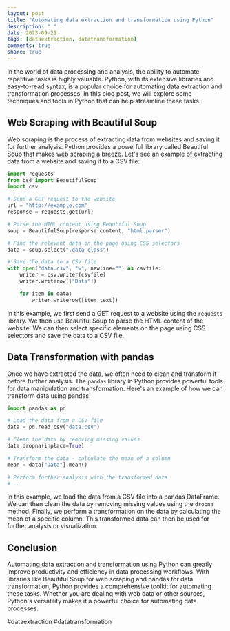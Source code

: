 ```yaml
---
layout: post
title: "Automating data extraction and transformation using Python"
description: " "
date: 2023-09-21
tags: [dataextraction, datatransformation]
comments: true
share: true
---
```


In the world of data processing and analysis, the ability to automate repetitive tasks is highly valuable. Python, with its extensive libraries and easy-to-read syntax, is a popular choice for automating data extraction and transformation processes. In this blog post, we will explore some techniques and tools in Python that can help streamline these tasks.

## Web Scraping with Beautiful Soup

Web scraping is the process of extracting data from websites and saving it for further analysis. Python provides a powerful library called Beautiful Soup that makes web scraping a breeze. Let's see an example of extracting data from a website and saving it to a CSV file:

```python
import requests
from bs4 import BeautifulSoup
import csv

# Send a GET request to the website
url = "http://example.com"
response = requests.get(url)

# Parse the HTML content using Beautiful Soup
soup = BeautifulSoup(response.content, "html.parser")

# Find the relevant data on the page using CSS selectors
data = soup.select(".data-class")

# Save the data to a CSV file
with open("data.csv", "w", newline="") as csvfile:
    writer = csv.writer(csvfile)
    writer.writerow(["Data"])

    for item in data:
        writer.writerow([item.text])
```

In this example, we first send a GET request to a website using the `requests` library. We then use Beautiful Soup to parse the HTML content of the website. We can then select specific elements on the page using CSS selectors and save the data to a CSV file.

## Data Transformation with pandas

Once we have extracted the data, we often need to clean and transform it before further analysis. The `pandas` library in Python provides powerful tools for data manipulation and transformation. Here's an example of how we can transform data using pandas:

```python
import pandas as pd

# Load the data from a CSV file
data = pd.read_csv("data.csv")

# Clean the data by removing missing values
data.dropna(inplace=True)

# Transform the data - calculate the mean of a column
mean = data["Data"].mean()

# Perform further analysis with the transformed data
# ...
```

In this example, we load the data from a CSV file into a pandas DataFrame. We can then clean the data by removing missing values using the `dropna` method. Finally, we perform a transformation on the data by calculating the mean of a specific column. This transformed data can then be used for further analysis or visualization.

## Conclusion

Automating data extraction and transformation using Python can greatly improve productivity and efficiency in data processing workflows. With libraries like Beautiful Soup for web scraping and pandas for data transformation, Python provides a comprehensive toolkit for automating these tasks. Whether you are dealing with web data or other sources, Python's versatility makes it a powerful choice for automating data processes.

#dataextraction #datatransformation
